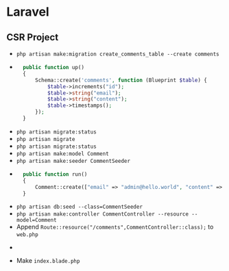 # Laravel
## CSR Project
- `php artisan make:migration create_comments_table --create comments`
- ~~~php
    public function up()
    {
        Schema::create('comments', function (Blueprint $table) {
            $table->increments("id");
            $table->string("email");
            $table->string("content");
            $table->timestamps();
        });
    }
  ~~~
- `php artisan migrate:status`
- `php artisan migrate`
- `php artisan migrate:status`
- `php artisan make:model Comment`
- `php artisan make:seeder CommentSeeder`
- ~~~php
    public function run()
    {
        Comment::create(["email" => "admin@hello.world", "content" => "Hello to all"]);
    }
  ~~~
- `php artisan db:seed --class=CommentSeeder`
- `php artisan make:controller CommentController --resource --model=Comment`
- Append `Route::resource("/comments",CommentController::class);` to `web.php`
- ~~~php

  ~~~
- Make `index.blade.php`
  ~~~php

  ~~~